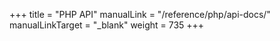 
+++
title = "PHP API"
manualLink = "/reference/php/api-docs/"
manualLinkTarget = "_blank"
weight = 735
+++
```

